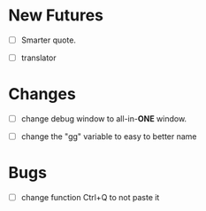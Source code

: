 # New Futures

- [ ] Smarter quote.
- [ ] translator





# Changes

- [ ] change debug window to all-in-**ONE** window.
- [ ] change the "gg" variable to easy to better name



# Bugs

- [ ] change function Ctrl+Q to not paste it 